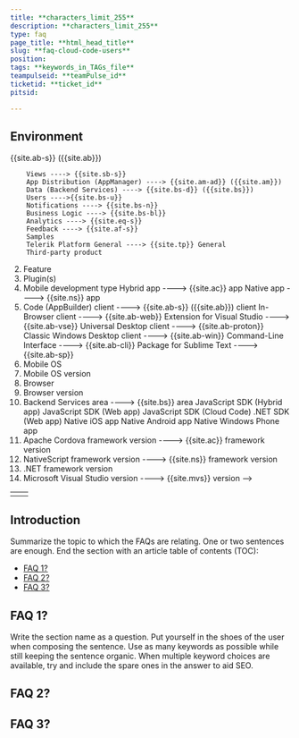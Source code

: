 ```yaml
---
title: **characters_limit_255**
description: **characters_limit_255**
type: faq
page_title: **html_head_title**
slug: **faq-cloud-code-users**
position:
tags: **keywords_in_TAGs_file**
teampulseid: **teamPulse_id**
ticketid: **ticket_id**
pitsid:

---
```

## Environment
<!-- **Mandatory** -->
<!--

1. Service
		Code (AppBuilder) ----> {{site.ab-s}} ({{site.ab}})
		Views ----> {{site.sb-s}}
		App Distribution (AppManager) ----> {{site.am-ad}} ({{site.am}})
		Data (Backend Services) ----> {{site.bs-d}} ({{site.bs}})
		Users ---->{{site.bs-u}}
		Notifications ----> {{site.bs-n}}
		Business Logic ----> {{site.bs-bl}}
		Analytics ----> {{site.eq-s}}
		Feedback ----> {{site.af-s}}
		Samples
		Telerik Platform General ----> {{site.tp}} General
		Third-party product
2. Feature
3. Plugin(s)
4. Mobile development type
        Hybrid app ----> {{site.ac}} app
        Native app ----> {{site.ns}} app
5. Code (AppBuilder) client ----> {{site.ab-s}} ({{site.ab}}) client
        In-Browser client ----> {{site.ab-web}}
        Extension for Visual Studio ----> {{site.ab-vse}}
        Universal Desktop client ----> {{site.ab-proton}}
        Classic Windows Desktop client ----> {{site.ab-win}}
        Command-Line Interface ----> {{site.ab-cli}}
        Package for Sublime Text ----> {{site.ab-sp}}
6. Mobile OS
7. Mobile OS version
8. Browser
9. Browser version
10. Backend Services area ----> {{site.bs}} area
        JavaScript SDK (Hybrid app)
        JavaScript SDK (Web app)
        JavaScript SDK (Cloud Code)
        .NET SDK (Web app)
        Native iOS app
        Native Android app
        Native Windows Phone app
11. Apache Cordova framework version ----> {{site.ac}} framework version
12. NativeScript framework version ----> {{site.ns}} framework version
13. .NET framework version
14. Microsoft Visual Studio version ----> {{site.mvs}} version
-->

<table>
  <tr>
    <td>	</td>
    <td>	</td>
  </tr>
</table>

## Introduction
<!-- **Mandatory** -->
Summarize the topic to which the FAQs are relating. One or two sentences are enough.
End the section with an article table of contents (TOC):

* [FAQ 1?](#faq-1)
* [FAQ 2?](#faq-2)
* [FAQ 3?](#faq-3)

## FAQ 1?
Write the section name as a question. Put yourself in the shoes of the user when composing the sentence. Use as many keywords as possible while still keeping the sentence organic. When multiple keyword choices are available, try and include the spare ones in the answer to aid SEO.

## FAQ 2?

## FAQ 3?
